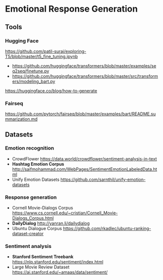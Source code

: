 # Emotional Response Generation

## Tools

### Hugging Face

https://github.com/patil-suraj/exploring-T5/blob/master/t5_fine_tuning.ipynb

- https://github.com/huggingface/transformers/blob/master/examples/seq2seq/finetune.py
- https://github.com/huggingface/transformers/blob/master/src/transformers/modeling_bart.py

https://huggingface.co/blog/how-to-generate

### Fairseq

https://github.com/pytorch/fairseq/blob/master/examples/bart/README.summarization.md

## Datasets

### Emotion recognition

- CrowdFlower https://data.world/crowdflower/sentiment-analysis-in-text
- **Hashtag Emotion Corpus** http://saifmohammad.com/WebPages/SentimentEmotionLabeledData.html
- Unify Emotion Datasets https://github.com/sarnthil/unify-emotion-datasets

### Response generation

- Cornell Movie-Dialogs Corpus https://www.cs.cornell.edu/~cristian/Cornell_Movie-Dialogs_Corpus.html
- **DailyDialog** http://yanran.li/dailydialog
- Ubuntu Dialogue Corpus https://github.com/rkadlec/ubuntu-ranking-dataset-creator

### Sentiment analysis

- **Stanford Sentiment Treebank** https://nlp.stanford.edu/sentiment/index.html
- Large Movie Review Dataset https://ai.stanford.edu/~amaas/data/sentiment/
